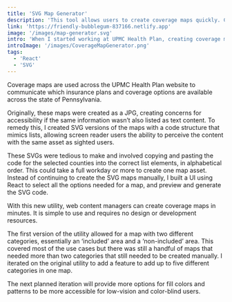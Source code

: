 ```yaml
---
title: 'SVG Map Generator'
description: 'This tool allows users to create coverage maps quickly. Creating maps was a tedious process that required design and development resources, but now anyone can easily create a coverage map on their own. In addition to saving time, the tool also allows for increased accessibility of the map content by using a thoughtfully constructed SVG instead of a JPG.'
link: 'https://friendly-bubblegum-837166.netlify.app'
image: '/images/map-generator.svg'
intro: 'When I started working at UPMC Health Plan, creating coverage maps was a tedious, time-consuming process. I wanted to make it easier for anyone on our team to create a map, so I created a new utility that would allow us to make maps quickly and easily. The utility also works better than our previous method because it uses carefully crafted SVG markup instead of a JPG, so that users using assistive technology can access the content of the maps.'
introImage: '/images/CoverageMapGenerator.png'
tags:
  - 'React'
  - 'SVG'
---
```


Coverage maps are used across the UPMC Health Plan website to communicate which insurance plans and coverage options are available across the state of Pennsylvania.

Originally, these maps were created as a JPG, creating concerns for accessibility if the same information wasn’t also listed as text content. To remedy this, I created SVG versions of the maps with a code structure that mimics lists, allowing screen reader users the ability to perceive the content with the same asset as sighted users.

These SVGs were tedious to make and involved copying and pasting the code for the selected counties into the correct list elements, in alphabetical order. This could take a full workday or more to create one map asset. Instead of continuing to create the SVG maps manually, I built a UI using React to select all the options needed for a map, and preview and generate the SVG code.

With this new utility, web content managers can create coverage maps in minutes. It is simple to use and requires no design or development resources.

The first version of the utility allowed for a map with two different categories, essentially an ‘included’ area and a ‘non-included’ area. This covered most of the use cases but there was still a handful of maps that needed more than two categories that still needed to be created manually. I iterated on the original utility to add a feature to add up to five different categories in one map.

The next planned iteration will provide more options for fill colors and patterns to be more accessible for low-vision and color-blind users.
